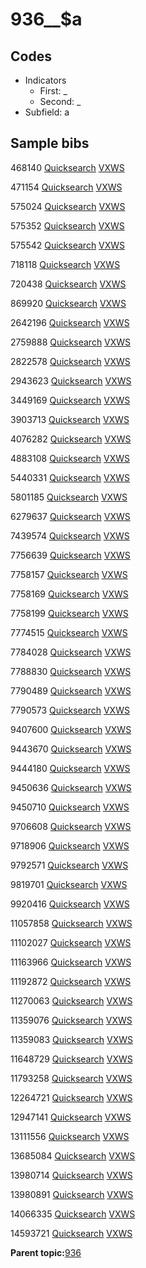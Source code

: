 # 936\_\_$a

## Codes

-   Indicators
    -   First: \_
    -   Second: \_
-   Subfield: a

## Sample bibs

468140 [Quicksearch](https://search.library.yale.edu/catalog/468140) [VXWS](http://prodorbis.library.yale.edu:7014/vxws/GetHoldingsService?bibId=468140)

471154 [Quicksearch](https://search.library.yale.edu/catalog/471154) [VXWS](http://prodorbis.library.yale.edu:7014/vxws/GetHoldingsService?bibId=471154)

575024 [Quicksearch](https://search.library.yale.edu/catalog/575024) [VXWS](http://prodorbis.library.yale.edu:7014/vxws/GetHoldingsService?bibId=575024)

575352 [Quicksearch](https://search.library.yale.edu/catalog/575352) [VXWS](http://prodorbis.library.yale.edu:7014/vxws/GetHoldingsService?bibId=575352)

575542 [Quicksearch](https://search.library.yale.edu/catalog/575542) [VXWS](http://prodorbis.library.yale.edu:7014/vxws/GetHoldingsService?bibId=575542)

718118 [Quicksearch](https://search.library.yale.edu/catalog/718118) [VXWS](http://prodorbis.library.yale.edu:7014/vxws/GetHoldingsService?bibId=718118)

720438 [Quicksearch](https://search.library.yale.edu/catalog/720438) [VXWS](http://prodorbis.library.yale.edu:7014/vxws/GetHoldingsService?bibId=720438)

869920 [Quicksearch](https://search.library.yale.edu/catalog/869920) [VXWS](http://prodorbis.library.yale.edu:7014/vxws/GetHoldingsService?bibId=869920)

2642196 [Quicksearch](https://search.library.yale.edu/catalog/2642196) [VXWS](http://prodorbis.library.yale.edu:7014/vxws/GetHoldingsService?bibId=2642196)

2759888 [Quicksearch](https://search.library.yale.edu/catalog/2759888) [VXWS](http://prodorbis.library.yale.edu:7014/vxws/GetHoldingsService?bibId=2759888)

2822578 [Quicksearch](https://search.library.yale.edu/catalog/2822578) [VXWS](http://prodorbis.library.yale.edu:7014/vxws/GetHoldingsService?bibId=2822578)

2943623 [Quicksearch](https://search.library.yale.edu/catalog/2943623) [VXWS](http://prodorbis.library.yale.edu:7014/vxws/GetHoldingsService?bibId=2943623)

3449169 [Quicksearch](https://search.library.yale.edu/catalog/3449169) [VXWS](http://prodorbis.library.yale.edu:7014/vxws/GetHoldingsService?bibId=3449169)

3903713 [Quicksearch](https://search.library.yale.edu/catalog/3903713) [VXWS](http://prodorbis.library.yale.edu:7014/vxws/GetHoldingsService?bibId=3903713)

4076282 [Quicksearch](https://search.library.yale.edu/catalog/4076282) [VXWS](http://prodorbis.library.yale.edu:7014/vxws/GetHoldingsService?bibId=4076282)

4883108 [Quicksearch](https://search.library.yale.edu/catalog/4883108) [VXWS](http://prodorbis.library.yale.edu:7014/vxws/GetHoldingsService?bibId=4883108)

5440331 [Quicksearch](https://search.library.yale.edu/catalog/5440331) [VXWS](http://prodorbis.library.yale.edu:7014/vxws/GetHoldingsService?bibId=5440331)

5801185 [Quicksearch](https://search.library.yale.edu/catalog/5801185) [VXWS](http://prodorbis.library.yale.edu:7014/vxws/GetHoldingsService?bibId=5801185)

6279637 [Quicksearch](https://search.library.yale.edu/catalog/6279637) [VXWS](http://prodorbis.library.yale.edu:7014/vxws/GetHoldingsService?bibId=6279637)

7439574 [Quicksearch](https://search.library.yale.edu/catalog/7439574) [VXWS](http://prodorbis.library.yale.edu:7014/vxws/GetHoldingsService?bibId=7439574)

7756639 [Quicksearch](https://search.library.yale.edu/catalog/7756639) [VXWS](http://prodorbis.library.yale.edu:7014/vxws/GetHoldingsService?bibId=7756639)

7758157 [Quicksearch](https://search.library.yale.edu/catalog/7758157) [VXWS](http://prodorbis.library.yale.edu:7014/vxws/GetHoldingsService?bibId=7758157)

7758169 [Quicksearch](https://search.library.yale.edu/catalog/7758169) [VXWS](http://prodorbis.library.yale.edu:7014/vxws/GetHoldingsService?bibId=7758169)

7758199 [Quicksearch](https://search.library.yale.edu/catalog/7758199) [VXWS](http://prodorbis.library.yale.edu:7014/vxws/GetHoldingsService?bibId=7758199)

7774515 [Quicksearch](https://search.library.yale.edu/catalog/7774515) [VXWS](http://prodorbis.library.yale.edu:7014/vxws/GetHoldingsService?bibId=7774515)

7784028 [Quicksearch](https://search.library.yale.edu/catalog/7784028) [VXWS](http://prodorbis.library.yale.edu:7014/vxws/GetHoldingsService?bibId=7784028)

7788830 [Quicksearch](https://search.library.yale.edu/catalog/7788830) [VXWS](http://prodorbis.library.yale.edu:7014/vxws/GetHoldingsService?bibId=7788830)

7790489 [Quicksearch](https://search.library.yale.edu/catalog/7790489) [VXWS](http://prodorbis.library.yale.edu:7014/vxws/GetHoldingsService?bibId=7790489)

7790573 [Quicksearch](https://search.library.yale.edu/catalog/7790573) [VXWS](http://prodorbis.library.yale.edu:7014/vxws/GetHoldingsService?bibId=7790573)

9407600 [Quicksearch](https://search.library.yale.edu/catalog/9407600) [VXWS](http://prodorbis.library.yale.edu:7014/vxws/GetHoldingsService?bibId=9407600)

9443670 [Quicksearch](https://search.library.yale.edu/catalog/9443670) [VXWS](http://prodorbis.library.yale.edu:7014/vxws/GetHoldingsService?bibId=9443670)

9444180 [Quicksearch](https://search.library.yale.edu/catalog/9444180) [VXWS](http://prodorbis.library.yale.edu:7014/vxws/GetHoldingsService?bibId=9444180)

9450636 [Quicksearch](https://search.library.yale.edu/catalog/9450636) [VXWS](http://prodorbis.library.yale.edu:7014/vxws/GetHoldingsService?bibId=9450636)

9450710 [Quicksearch](https://search.library.yale.edu/catalog/9450710) [VXWS](http://prodorbis.library.yale.edu:7014/vxws/GetHoldingsService?bibId=9450710)

9706608 [Quicksearch](https://search.library.yale.edu/catalog/9706608) [VXWS](http://prodorbis.library.yale.edu:7014/vxws/GetHoldingsService?bibId=9706608)

9718906 [Quicksearch](https://search.library.yale.edu/catalog/9718906) [VXWS](http://prodorbis.library.yale.edu:7014/vxws/GetHoldingsService?bibId=9718906)

9792571 [Quicksearch](https://search.library.yale.edu/catalog/9792571) [VXWS](http://prodorbis.library.yale.edu:7014/vxws/GetHoldingsService?bibId=9792571)

9819701 [Quicksearch](https://search.library.yale.edu/catalog/9819701) [VXWS](http://prodorbis.library.yale.edu:7014/vxws/GetHoldingsService?bibId=9819701)

9920416 [Quicksearch](https://search.library.yale.edu/catalog/9920416) [VXWS](http://prodorbis.library.yale.edu:7014/vxws/GetHoldingsService?bibId=9920416)

11057858 [Quicksearch](https://search.library.yale.edu/catalog/11057858) [VXWS](http://prodorbis.library.yale.edu:7014/vxws/GetHoldingsService?bibId=11057858)

11102027 [Quicksearch](https://search.library.yale.edu/catalog/11102027) [VXWS](http://prodorbis.library.yale.edu:7014/vxws/GetHoldingsService?bibId=11102027)

11163966 [Quicksearch](https://search.library.yale.edu/catalog/11163966) [VXWS](http://prodorbis.library.yale.edu:7014/vxws/GetHoldingsService?bibId=11163966)

11192872 [Quicksearch](https://search.library.yale.edu/catalog/11192872) [VXWS](http://prodorbis.library.yale.edu:7014/vxws/GetHoldingsService?bibId=11192872)

11270063 [Quicksearch](https://search.library.yale.edu/catalog/11270063) [VXWS](http://prodorbis.library.yale.edu:7014/vxws/GetHoldingsService?bibId=11270063)

11359076 [Quicksearch](https://search.library.yale.edu/catalog/11359076) [VXWS](http://prodorbis.library.yale.edu:7014/vxws/GetHoldingsService?bibId=11359076)

11359083 [Quicksearch](https://search.library.yale.edu/catalog/11359083) [VXWS](http://prodorbis.library.yale.edu:7014/vxws/GetHoldingsService?bibId=11359083)

11648729 [Quicksearch](https://search.library.yale.edu/catalog/11648729) [VXWS](http://prodorbis.library.yale.edu:7014/vxws/GetHoldingsService?bibId=11648729)

11793258 [Quicksearch](https://search.library.yale.edu/catalog/11793258) [VXWS](http://prodorbis.library.yale.edu:7014/vxws/GetHoldingsService?bibId=11793258)

12264721 [Quicksearch](https://search.library.yale.edu/catalog/12264721) [VXWS](http://prodorbis.library.yale.edu:7014/vxws/GetHoldingsService?bibId=12264721)

12947141 [Quicksearch](https://search.library.yale.edu/catalog/12947141) [VXWS](http://prodorbis.library.yale.edu:7014/vxws/GetHoldingsService?bibId=12947141)

13111556 [Quicksearch](https://search.library.yale.edu/catalog/13111556) [VXWS](http://prodorbis.library.yale.edu:7014/vxws/GetHoldingsService?bibId=13111556)

13685084 [Quicksearch](https://search.library.yale.edu/catalog/13685084) [VXWS](http://prodorbis.library.yale.edu:7014/vxws/GetHoldingsService?bibId=13685084)

13980714 [Quicksearch](https://search.library.yale.edu/catalog/13980714) [VXWS](http://prodorbis.library.yale.edu:7014/vxws/GetHoldingsService?bibId=13980714)

13980891 [Quicksearch](https://search.library.yale.edu/catalog/13980891) [VXWS](http://prodorbis.library.yale.edu:7014/vxws/GetHoldingsService?bibId=13980891)

14066335 [Quicksearch](https://search.library.yale.edu/catalog/14066335) [VXWS](http://prodorbis.library.yale.edu:7014/vxws/GetHoldingsService?bibId=14066335)

14593721 [Quicksearch](https://search.library.yale.edu/catalog/14593721) [VXWS](http://prodorbis.library.yale.edu:7014/vxws/GetHoldingsService?bibId=14593721)

**Parent topic:**[936](../../tags/936/936.md)


